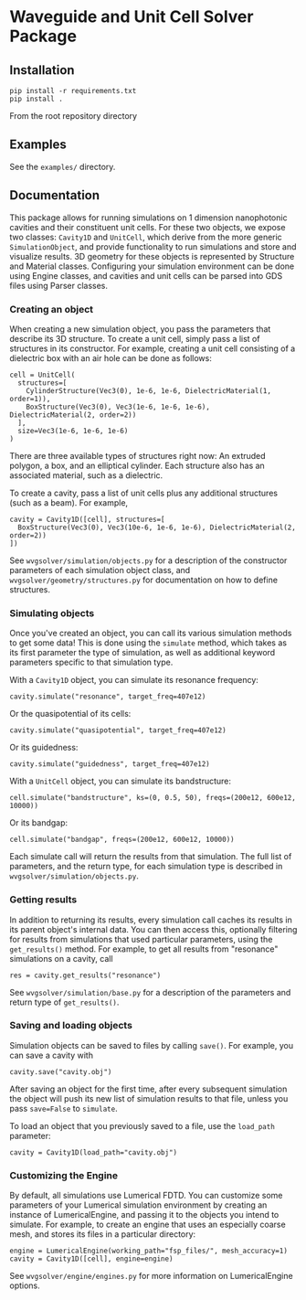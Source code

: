 # Waveguide and Unit Cell Solver Package

## Installation

```
pip install -r requirements.txt
pip install .
```

From the root repository directory

## Examples

See the `examples/` directory.

## Documentation

This package allows for running simulations on 1 dimension nanophotonic cavities
and their constituent unit cells. For these two objects, we expose two classes:
`Cavity1D` and `UnitCell`, which derive from the more generic `SimulationObject`, and
provide functionality to run simulations and store and visualize results.
3D geometry for these objects is represented by Structure and Material classes.
Configuring your simulation environment can be done using Engine classes, and
cavities and unit cells can be parsed into GDS files using Parser classes.

### Creating an object

When creating a new simulation object, you pass the parameters that describe its 3D structure. To create a
unit cell, simply pass a list of structures in its constructor. For example, creating a unit
cell consisting of a dielectric box with an air hole can be done as follows:

```
cell = UnitCell(
  structures=[
    CylinderStructure(Vec3(0), 1e-6, 1e-6, DielectricMaterial(1, order=1)),
    BoxStructure(Vec3(0), Vec3(1e-6, 1e-6, 1e-6), DielectricMaterial(2, order=2))
  ],
  size=Vec3(1e-6, 1e-6, 1e-6)
)
```

There are three available types of structures right now: An extruded polygon, a box, and
an elliptical cylinder. Each structure also has an associated material, such as a dielectric.

To create a cavity, pass a list of unit cells plus any additional structures (such as a beam). For example,

```
cavity = Cavity1D([cell], structures=[
  BoxStructure(Vec3(0), Vec3(10e-6, 1e-6, 1e-6), DielectricMaterial(2, order=2))
])
```

See `wvgsolver/simulation/objects.py` for a description of the constructor parameters of each
simulation object class, and `wvgsolver/geometry/structures.py` for documentation on how to define
structures.

### Simulating objects

Once you've created an object, you can call its various simulation methods to get some data! This is done
using the `simulate` method, which takes as its first parameter the type of simulation, as well
as additional keyword parameters specific to that simulation type.

With a `Cavity1D` object, you can simulate its resonance frequency:

```
cavity.simulate("resonance", target_freq=407e12)
```

Or the quasipotential of its cells:

```
cavity.simulate("quasipotential", target_freq=407e12)
```

Or its guidedness:

```
cavity.simulate("guidedness", target_freq=407e12)
```

With a `UnitCell` object, you can simulate its bandstructure:

```
cell.simulate("bandstructure", ks=(0, 0.5, 50), freqs=(200e12, 600e12, 10000))
```

Or its bandgap:

```
cell.simulate("bandgap", freqs=(200e12, 600e12, 10000))
```

Each simulate call will return the results from that simulation.
The full list of parameters, and the return type, for each simulation type
is described in `wvgsolver/simulation/objects.py`.

### Getting results

In addition to returning its results, every simulation call caches its results in its parent
object's internal data. You can then access this, optionally filtering for results
from simulations that used particular parameters, using the `get_results()` method. For
example, to get all results from "resonance" simulations on a cavity, call

```
res = cavity.get_results("resonance")
```

See `wvgsolver/simulation/base.py` for a description of the parameters and return type of `get_results()`.

### Saving and loading objects

Simulation objects can be saved to files by calling `save()`. For example, you can save
a cavity with

```
cavity.save("cavity.obj")
```

After saving an object for the first time, after every subsequent simulation the object
will push its new list of simulation results to that file, unless you pass `save=False`
to `simulate`.

To load an object that you previously saved to a file, use the `load_path` parameter:

```
cavity = Cavity1D(load_path="cavity.obj")
```

### Customizing the Engine

By default, all simulations use Lumerical FDTD. You can customize some parameters
of your Lumerical simulation environment by creating an instance of LumericalEngine,
and passing it to the objects you intend to simulate. For example, to create an engine
that uses an especially coarse mesh, and stores its files in a particular directory:

```
engine = LumericalEngine(working_path="fsp_files/", mesh_accuracy=1)
cavity = Cavity1D([cell], engine=engine)
```

See `wvgsolver/engine/engines.py` for more information on LumericalEngine options.
